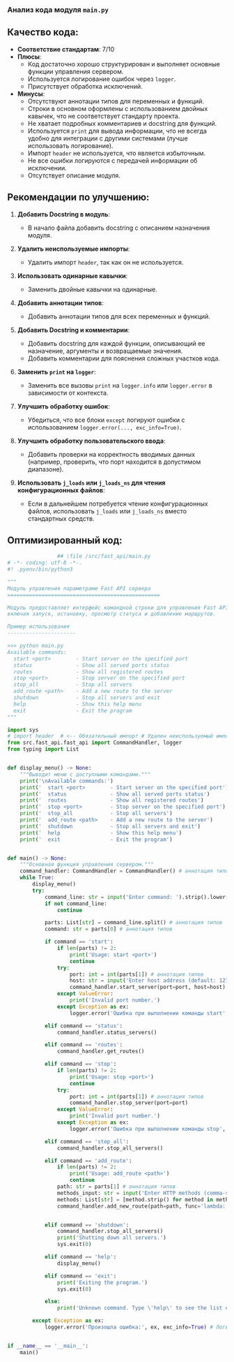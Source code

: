### **Анализ кода модуля `main.py`**

## Качество кода:
- **Соответствие стандартам**: 7/10
- **Плюсы**:
  - Код достаточно хорошо структурирован и выполняет основные функции управления сервером.
  - Используется логирование ошибок через `logger`.
  - Присутствует обработка исключений.
- **Минусы**:
  - Отсутствуют аннотации типов для переменных и функций.
  - Строки в основном оформлены с использованием двойных кавычек, что не соответствует стандарту проекта.
  - Не хватает подробных комментариев и docstring для функций.
  - Используется `print` для вывода информации, что не всегда удобно для интеграции с другими системами (лучше использовать логирование).
  - Импорт `header` не используется, что является избыточным.
  - Не все ошибки логируются с передачей информации об исключении.
  - Отсутствует описание модуля.

## Рекомендации по улучшению:

1.  **Добавить Docstring в модуль**:
    - В начало файла добавить docstring с описанием назначения модуля.

2.  **Удалить неиспользуемые импорты**:
    - Удалить импорт `header`, так как он не используется.

3.  **Использовать одинарные кавычки**:
    - Заменить двойные кавычки на одинарные.

4.  **Добавить аннотации типов**:
    - Добавить аннотации типов для всех переменных и функций.

5.  **Добавить Docstring и комментарии**:
    - Добавить docstring для каждой функции, описывающий ее назначение, аргументы и возвращаемые значения.
    - Добавить комментарии для пояснения сложных участков кода.

6.  **Заменить `print` на `logger`**:
    - Заменить все вызовы `print` на `logger.info` или `logger.error` в зависимости от контекста.

7.  **Улучшить обработку ошибок**:
    - Убедиться, что все блоки `except` логируют ошибки с использованием `logger.error(..., exc_info=True)`.

8.  **Улучшить обработку пользовательского ввода**:
    - Добавить проверки на корректность вводимых данных (например, проверить, что порт находится в допустимом диапазоне).

9. **Использовать `j_loads` или `j_loads_ns` для чтения конфигурационных файлов**:
    - Если в дальнейшем потребуется чтение конфигурационных файлов, использовать `j_loads` или `j_loads_ns` вместо стандартных средств.

## Оптимизированный код:

```python
                ## \file /src/fast_api/main.py
# -*- coding: utf-8 -*-.
#! .pyenv/bin/python3

"""
Модуль управления параметрами Fast API сервера
=================================================

Модуль предоставляет интерфейс командной строки для управления Fast API сервером,
включая запуск, остановку, просмотр статуса и добавление маршрутов.

Пример использования
----------------------

>>> python main.py
Available commands:
  start <port>        - Start server on the specified port
  status              - Show all served ports status
  routes              - Show all registered routes
  stop <port>         - Stop server on the specified port
  stop_all            - Stop all servers
  add_route <path>    - Add a new route to the server
  shutdown            - Stop all servers and exit
  help                - Show this help menu
  exit                - Exit the program
"""

import sys
# import header  # <-- Обязательный импорт # Удален неиспользуемый импорт
from src.fast_api.fast_api import CommandHandler, logger
from typing import List


def display_menu() -> None:
    """Выводит меню с доступными командами."""
    print('\nAvailable commands:')
    print('  start <port>        - Start server on the specified port')
    print('  status              - Show all served ports status')
    print('  routes              - Show all registered routes')
    print('  stop <port>         - Stop server on the specified port')
    print('  stop_all            - Stop all servers')
    print('  add_route <path>    - Add a new route to the server')
    print('  shutdown            - Stop all servers and exit')
    print('  help                - Show this help menu')
    print('  exit                - Exit the program')


def main() -> None:
    """Основная функция управления сервером."""
    command_handler: CommandHandler = CommandHandler() # аннотация типов
    while True:
        display_menu()
        try:
            command_line: str = input('Enter command: ').strip().lower() # аннотация типов
            if not command_line:
                continue

            parts: List[str] = command_line.split() # аннотация типов
            command: str = parts[0] # аннотация типов

            if command == 'start':
                if len(parts) != 2:
                    print('Usage: start <port>')
                    continue
                try:
                    port: int = int(parts[1]) # аннотация типов
                    host: str = input('Enter host address (default: 127.0.0.1): ').strip() or '127.0.0.1' # аннотация типов
                    command_handler.start_server(port=port, host=host)
                except ValueError:
                    print('Invalid port number.')
                except Exception as ex:
                    logger.error('Ошибка при выполнении команды start', ex, exc_info=True) # Логирование ошибки

            elif command == 'status':
                command_handler.status_servers()

            elif command == 'routes':
                command_handler.get_routes()

            elif command == 'stop':
                if len(parts) != 2:
                    print('Usage: stop <port>')
                    continue
                try:
                    port: int = int(parts[1]) # аннотация типов
                    command_handler.stop_server(port=port)
                except ValueError:
                    print('Invalid port number.')
                except Exception as ex:
                    logger.error('Ошибка при выполнении команды stop', ex, exc_info=True) # Логирование ошибки

            elif command == 'stop_all':
                command_handler.stop_all_servers()

            elif command == 'add_route':
                if len(parts) != 2:
                    print('Usage: add_route <path>')
                    continue
                path: str = parts[1] # аннотация типов
                methods_input: str = input('Enter HTTP methods (comma-separated, default: GET): ').strip().upper() or 'GET' # аннотация типов
                methods: List[str] = [method.strip() for method in methods_input.split(',')] # аннотация типов
                command_handler.add_new_route(path=path, func='lambda: {"message": "Hello from the new route"}', methods=methods)


            elif command == 'shutdown':
                command_handler.stop_all_servers()
                print('Shutting down all servers.')
                sys.exit(0)

            elif command == 'help':
                display_menu()

            elif command == 'exit':
                print('Exiting the program.')
                sys.exit(0)

            else:
                print('Unknown command. Type \'help\' to see the list of available commands')

        except Exception as ex:
            logger.error('Произошла ошибка:', ex, exc_info=True) # Логирование ошибки


if __name__ == '__main__':
    main()